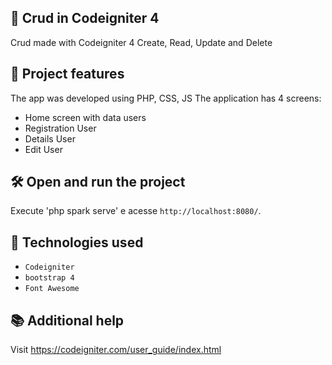 ## 📁 Crud in Codeigniter 4
Crud made with Codeigniter 4
Create, Read, Update and Delete

## 🔨 Project features

The app was developed using PHP, CSS, JS
The application has 4 screens:
- Home screen with data users
- Registration User
- Details User
- Edit User

## 🛠️ Open and run the project

Execute 'php spark serve' e acesse `http://localhost:8080/`.

## 🔨 Technologies used

- `Codeigniter`
- `bootstrap 4`
- `Font Awesome`

## 📚 Additional help

Visit https://codeigniter.com/user_guide/index.html
